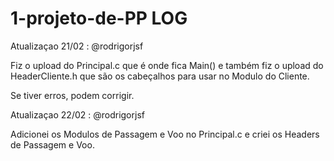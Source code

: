 # 1-projeto-de-PP   LOG

Atualizaçao 21/02 : @rodrigorjsf

Fiz o upload do Principal.c que é onde fica Main() e também fiz o upload do HeaderCliente.h que são os cabeçalhos para usar no Modulo do Cliente.

Se tiver erros, podem corrigir.  

Atualizaçao 22/02 : @rodrigorjsf

Adicionei os Modulos de Passagem e Voo no Principal.c e criei os Headers de Passagem e Voo.

